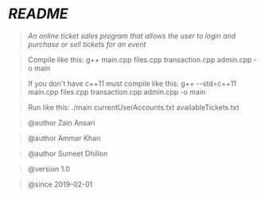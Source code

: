 # _README_

>_An online ticket sales program that allows the user to login and purchase
or sell tickets for an event_

> Compile like this: g++ main.cpp files.cpp transaction.cpp admin.cpp -o main

> If you don't have c++11 must compile like this: g++ --std=c++11 main.cpp files.cpp transaction.cpp admin.cpp -o main

> Run like this: ./main currentUserAccounts.txt availableTickets.txt

>@author  Zain Ansari

>@author Ammar Khan

>@author Sumeet Dhillon

>@version 1.0

>@since   2019-02-01
